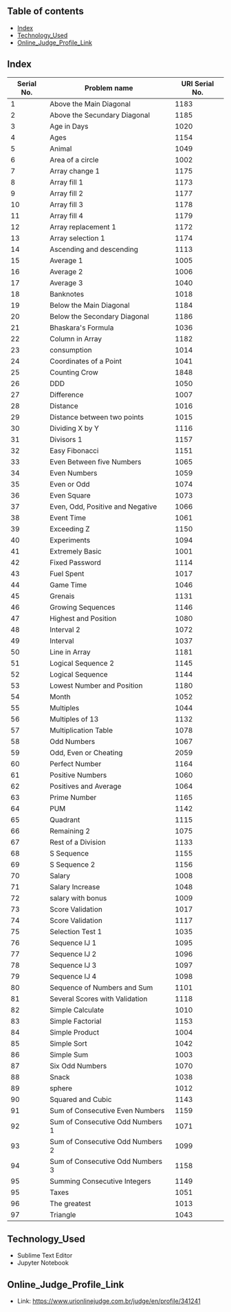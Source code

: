 ## Table of contents
* [Index](#index)
* [Technology_Used](#technology_used)
* [Online_Judge_Profile_Link](#online_judge_profile_link)

## Index

Serial No. | Problem name | URI Serial No.
------------ | ------------- | -------------
1 | Above the Main Diagonal | 1183
2 | Above the Secundary Diagonal | 1185
3 | Age in Days | 1020
4 | Ages | 1154
5 | Animal | 1049
6 | Area of a circle | 1002
7 | Array change 1 | 1175
8 | Array fill 1 | 1173
9 | Array fill 2 | 1177
10 | Array fill 3 | 1178
11 | Array fill 4 | 1179
12 | Array replacement 1 | 1172
13 | Array selection 1 | 1174
14 | Ascending and descending | 1113
15 | Average 1 | 1005
16 | Average 2 | 1006
17 | Average 3 | 1040
18 | Banknotes | 1018
19 | Below the Main Diagonal | 1184
20 | Below the Secondary Diagonal | 1186
21 | Bhaskara's Formula | 1036
22 | Column in Array | 1182
23 | consumption | 1014
24 | Coordinates of a Point | 1041
25 | Counting Crow | 1848
26 | DDD | 1050
27 | Difference | 1007
28 | Distance | 1016
29 | Distance between two points | 1015
30 | Dividing X by Y | 1116
31 | Divisors 1 | 1157
32 | Easy Fibonacci | 1151
33 | Even Between five Numbers | 1065
34 | Even Numbers | 1059
35 | Even or Odd | 1074
36 | Even Square | 1073
37 | Even, Odd, Positive and Negative | 1066
38 | Event Time | 1061
39 | Exceeding Z | 1150
40 | Experiments | 1094
41 | Extremely Basic | 1001
42 | Fixed Password | 1114
43 | Fuel Spent | 1017
44 | Game Time | 1046
45 | Grenais | 1131
46 | Growing Sequences | 1146
47 | Highest and Position | 1080
48 | Interval 2 | 1072
49 | Interval | 1037
50 | Line in Array | 1181
51 | Logical Sequence 2 | 1145
52 | Logical Sequence | 1144
53 | Lowest Number and Position | 1180
54 | Month | 1052
55 | Multiples | 1044
56 | Multiples of 13 | 1132
57 | Multiplication Table | 1078
58 | Odd Numbers | 1067
59 | Odd, Even or Cheating | 2059
60 | Perfect Number | 1164
61 | Positive Numbers | 1060
62 | Positives and Average | 1064
63 | Prime Number | 1165
64 | PUM | 1142
65 | Quadrant | 1115
66 | Remaining 2 | 1075
67 | Rest of a Division | 1133
68 | S Sequence | 1155
69 | S Sequence 2 | 1156
70 | Salary | 1008
71 | Salary Increase | 1048
72 | salary with bonus | 1009
73 | Score Validation | 1017
74 | Score Validation | 1117
75 | Selection Test 1 | 1035
76 | Sequence IJ 1 | 1095
77 | Sequence IJ 2 | 1096
78 | Sequence IJ 3 | 1097
79 | Sequence IJ 4 | 1098
80 | Sequence of Numbers and Sum | 1101
81 | Several Scores with Validation | 1118
82 | Simple Calculate | 1010
83 | Simple Factorial | 1153
84 | Simple Product | 1004
85 | Simple Sort | 1042
86 | Simple Sum | 1003
87 | Six Odd Numbers | 1070
88 | Snack | 1038
89 | sphere | 1012
90 | Squared and Cubic | 1143
91 | Sum of Consecutive Even Numbers | 1159
92 | Sum of Consecutive Odd Numbers 1 | 1071
93 | Sum of Consecutive Odd Numbers 2 | 1099
94 | Sum of Consecutive Odd Numbers 3 | 1158
95 | Summing Consecutive Integers | 1149
95 | Taxes | 1051
96 | The greatest | 1013
97 | Triangle | 1043

## Technology_Used

* Sublime Text Editor
* Jupyter Notebook

## Online_Judge_Profile_Link

* Link: https://www.urionlinejudge.com.br/judge/en/profile/341241
